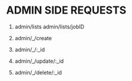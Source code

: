 # ADMIN SIDE REQUESTS

1. admin/lists
   admin/lists/jobID

2. admin/_/create

3. admin/_/:_id

4. admin/_/update/:_id

5. admin/_/delete/:_id